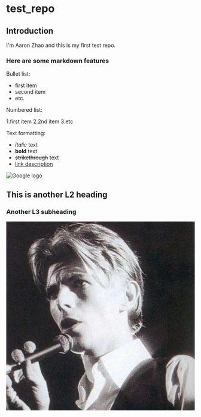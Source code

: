 # test_repo

## Introduction

I'm Aaron Zhao and this is my first test repo.

### Here are some markdown features

Bullet list:

- first item
- second item
- etc.

Numbered list:

1.first item
2.2nd item
3.etc

Text formatting:

- _italic_ text
- **bold** text
- ~~strikethrough~~ text
- [link description](http://...link...)

![Google logo](把图片直接显示出来link)

## This is another L2 heading

### Another L3 subheading

![some screenshot](./img/Bowie.jpg)
